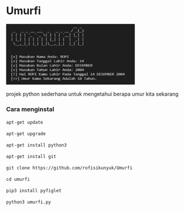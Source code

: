 # Umurfi
<img src="https://github.com/rofisikunyuk/umurfi/blob/main/Screenshot/20220211_181451.png" width="350" height="165">
<p>projek python sederhana untuk mengetahui berapa umur kita sekarang</p>
<h3>Cara menginstal</h3>
<p><code>apt-get update</code></p>
<p><code>apt-get upgrade</code></p>
<p><code>apt-get install python3</code></p>
<p><code>apt-get install git</code></p>
<p><code>git clone https://github.com/rofisikunyuk/Umurfi</code></p>
<p><code>cd umurfi</code></p>
<p><code>pip3 install pyfiglet</code></p>
<p><code>python3 umurfi.py</code></p>

